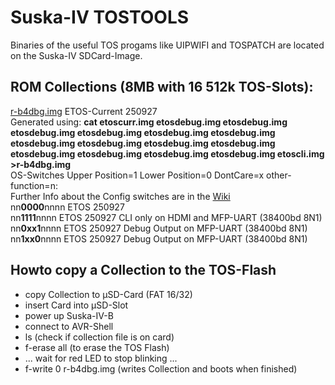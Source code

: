 # Suska-IV TOSTOOLS
Binaries of the useful TOS progams like UIPWIFI and TOSPATCH are located on the Suska-IV SDCard-Image.<p>
## ROM Collections (8MB with 16 512k TOS-Slots):<br>
[r-b4dbg.img](r-b4dbg.img) ETOS-Current 250927<br>
Generated using: __cat etoscurr.img etosdebug.img etosdebug.img etosdebug.img etosdebug.img etosdebug.img etosdebug.img etosdebug.img etosdebug.img etosdebug.img etosdebug.img etosdebug.img etosdebug.img etosdebug.img etosdebug.img  etoscli.img >r-b4dbg.img__<br>
OS-Switches Upper Position=1 Lower Position=0 DontCare=x other-function=n:<br>
Further Info about the Config switches are in the [Wiki](https://github.com/umatthe/suska4/wiki/Config-Switches)
<br>nn**0000**nnnn ETOS 250927
<br>nn**1111**nnnn ETOS 250927 CLI only on HDMI and MFP-UART (38400bd 8N1)
<br>nn**0xx1**nnnn ETOS 250927 Debug Output on MFP-UART (38400bd 8N1)
<br>nn**1xx0**nnnn ETOS 250927 Debug Output on MFP-UART (38400bd 8N1)
## Howto copy a Collection to the TOS-Flash
- copy Collection to µSD-Card (FAT 16/32)
- insert Card into µSD-Slot
- power up Suska-IV-B
- connect to AVR-Shell
- ls                                          (check if collection file is on card)
- f-erase all                                 (to erase the TOS Flash)
- ... wait for red LED to stop blinking ...
- f-write 0 r-b4dbg.img                       (writes Collection and boots when finished)
